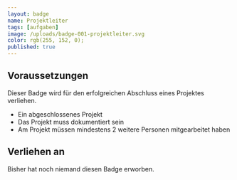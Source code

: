 ```yaml
---
layout: badge
name: Projektleiter
tags: [aufgaben]
image: /uploads/badge-001-projektleiter.svg
color: rgb(255, 152, 0);
published: true
---
```


## Voraussetzungen

Dieser Badge wird für den erfolgreichen Abschluss eines Projektes verliehen.

* Ein abgeschlossenes Projekt
* Das Projekt muss dokumentiert sein
* Am Projekt müssen mindestens 2 weitere Personen mitgearbeitet haben

## Verliehen an

Bisher hat noch niemand diesen Badge erworben.
